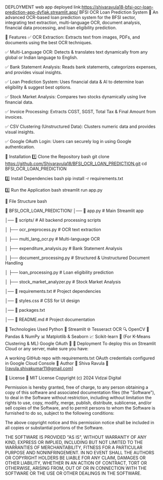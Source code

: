 DEPLOYMENT web app deployed link:https://shivaravula18-bfsi-ocr-loan-prediction-app-dyfjak.streamlit.app/
BFSI OCR Loan Prediction System 🚀
An advanced OCR-based loan prediction system for the BFSI sector, integrating text extraction, multi-language OCR, document analysis, financial data processing, and loan eligibility prediction.

🔹 Features
✅ OCR Extraction: Extracts text from images, PDFs, and documents using the best OCR techniques.

✅ Multi-Language OCR: Detects & translates text dynamically from any global or Indian language to English.

✅ Bank Statement Analysis: Reads bank statements, categorizes expenses, and provides visual insights.

✅ Loan Prediction System: Uses financial data & AI to determine loan eligibility & suggest best options.

✅ Stock Market Analysis: Compares two stocks dynamically using live financial data.

✅ Invoice Processing: Extracts CGST, SGST, Total Tax & Final Amount from invoices.

✅ CSV Clustering (Unstructured Data): Clusters numeric data and provides visual insights.

✅ Google OAuth Login: Users can securely log in using Google authentication.



🔹 Installation
1️⃣ Clone the Repository
bash
git clone https://github.com/Shivaravula18/BFSI_OCR_LOAN_PREDICTION.git
cd BFSI_OCR_LOAN_PREDICTION

2️⃣ Install Dependencies
bash
pip install -r requirements.txt

3️⃣ Run the Application
bash
streamlit run app.py


🔹 File Structure
bash

📂 BFSI_OCR_LOAN_PREDICTION/
│── 📜 app.py                # Main Streamlit app

│── 📂 scripts/               # All backend processing scripts

│    ├── ocr_preprocess.py    # OCR text extraction

│    ├── multi_lang_ocr.py    # Multi-language OCR

│    ├── expenditure_analysis.py # Bank Statement Analysis

│    ├── document_processing.py  # Structured & Unstructured Document Handling

│    ├── loan_processing.py   # Loan eligibility prediction

│    ├── stock_market_analyzer.py # Stock Market Analysis

│── 📜 requirements.txt       # Project dependencies

│── 📜 styles.css             # CSS for UI design

│── 📜 packages.txt

│── 📜 README.md              # Project documentation


🔹 Technologies Used
Python 🐍
Streamlit 🌐
Tesseract OCR 🔍
OpenCV 📸
Pandas & NumPy 📊
Matplotlib & Seaborn 📈
Scikit-learn 🤖 (For K-Means Clustering & ML)
Google OAuth 🔑
🔹 Deployment
To deploy this on Streamlit Cloud or any server, make sure you have:

A working GitHub repo with requirements.txt
OAuth credentials configured in Google Cloud Console
🔹 Author
👤 Shiva Ravula
📧 [ravula.shivakumar11@gmail.com]

🔹 License
📜 MIT License
Copyright (c) 2024 Vidzai Digital

Permission is hereby granted, free of charge, to any person obtaining a copy of this software and associated documentation files (the "Software"), to deal in the Software without restriction, including without limitation the rights to use, copy, modify, merge, publish, distribute, sublicense, and/or sell copies of the Software, and to permit persons to whom the Software is furnished to do so, subject to the following conditions:

The above copyright notice and this permission notice shall be included in all copies or substantial portions of the Software.

THE SOFTWARE IS PROVIDED "AS IS", WITHOUT WARRANTY OF ANY KIND, EXPRESS OR IMPLIED, INCLUDING BUT NOT LIMITED TO THE WARRANTIES OF MERCHANTABILITY, FITNESS FOR A PARTICULAR PURPOSE AND NONINFRINGEMENT. IN NO EVENT SHALL THE AUTHORS OR COPYRIGHT HOLDERS BE LIABLE FOR ANY CLAIM, DAMAGES OR OTHER LIABILITY, WHETHER IN AN ACTION OF CONTRACT, TORT OR OTHERWISE, ARISING FROM, OUT OF OR IN CONNECTION WITH THE SOFTWARE OR THE USE OR OTHER DEALINGS IN THE SOFTWARE.
